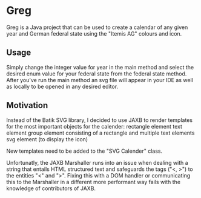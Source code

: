 # Greg
Greg is a Java project that can be used to create a calendar of any given year and German federal state using the "Itemis AG" colours and icon.

## Usage
Simply change the integer value for year in the main method and select the desired enum value for your federal state from the federal state method. After you've run the main method an svg file will appear in your IDE as well as locally to be opened in any desired editor.

## Motivation
Instead of the Batik SVG library, I decided to use JAXB to render templates for the most important objects for the calender:
  rectangle element
  text element
  group element consisting of a rectangle and multiple text elements 
  svg element (to display the icon)
  
New templates need to be added to the "SVG Calender" class.

Unfortunatly, the JAXB Marshaller runs into an issue when dealing with a string that entails HTML structured text and safeguards the tags ("<, >") to the entities "&lt;" and "&gt;". Fixing this with a DOM handler or communicating this to the Marshaller in a different more performant way fails with the knowledge of contributors of JAXB.

